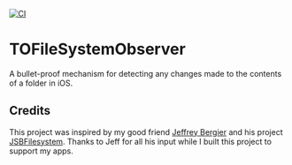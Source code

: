 [![CI](https://github.com/TimOliver/TOFileSystemObserver/workflows/CI/badge.svg)](https://github.com/TimOliver/TOFileSystemObserver/actions?query=workflow%3ACI)

# TOFileSystemObserver
A bullet-proof mechanism for detecting any changes made to the contents of a folder in iOS.

## Credits
This project was inspired by my good friend [Jeffrey Bergier](https://www.github.com/jeffreybergier) and his project [JSBFilesystem](https://github.com/jeffreybergier/JSBFilesystem/). Thanks to Jeff for all his input while I built this project to support my apps.

